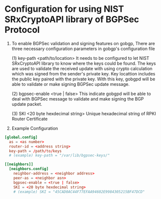 

# Configuration for using NIST SRxCryptoAPI library of BGPSec Protocol


1. To enable BGPSec validation and signing features on gobgp, There are three necessary 
    configuration parameters in gobgp's configuration file

    (1) key-path  <path/to/location>
        It needs to be configured to let NIST SRxCryptoAPI library
        to know where the keys could be found. The keys are used to validate the 
        received update with using crypto calculation which was signed from the 
        sender's private key. Key locattion includes the public key paired with the
        private key. With this key, gobgpd will be able to validate or make signing 
        BGPSec update message.

    (2) bgpsec-enable  <true | false>
        This indicate gobgpd will be able to deal with BGPSec message to validate and
        make signing the BGP update packet.

    (3) SKI <20 byte hexdecimal string> 
        Unique hexadecimal string of RPKI Router Certificate


2. Example Configuration

```toml
[global.config]
  as = <as number>
  router-id = <address string>
  key-path = /path/to/keys
  # (example) key-path = "/var/lib/bgpsec-keys/"

[[neighbors]]
  [neighbors.config]
    neighbor-address = <neighbor address>
    peer-as = <neighbor asn>
    bgpsec-enable = <true | false>
    SKI = <20 byte hexdecimal string> 
    # (example) SKI = "45CAD0AC44F77EFAA94602E9984305215BF47DCD"
```



